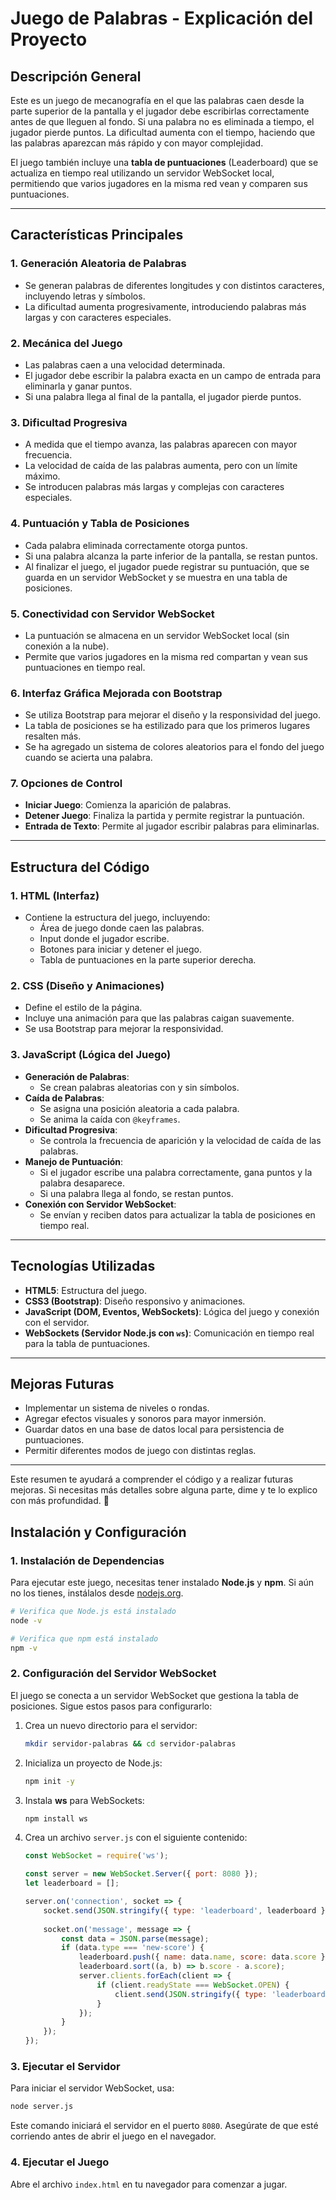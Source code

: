 # Juego de Palabras - Explicación del Proyecto

## Descripción General
Este es un juego de mecanografía en el que las palabras caen desde la parte superior de la pantalla y el jugador debe escribirlas correctamente antes de que lleguen al fondo. Si una palabra no es eliminada a tiempo, el jugador pierde puntos. La dificultad aumenta con el tiempo, haciendo que las palabras aparezcan más rápido y con mayor complejidad.

El juego también incluye una **tabla de puntuaciones** (Leaderboard) que se actualiza en tiempo real utilizando un servidor WebSocket local, permitiendo que varios jugadores en la misma red vean y comparen sus puntuaciones.

---

## Características Principales

### 1. Generación Aleatoria de Palabras
- Se generan palabras de diferentes longitudes y con distintos caracteres, incluyendo letras y símbolos.
- La dificultad aumenta progresivamente, introduciendo palabras más largas y con caracteres especiales.

### 2. Mecánica del Juego
- Las palabras caen a una velocidad determinada.
- El jugador debe escribir la palabra exacta en un campo de entrada para eliminarla y ganar puntos.
- Si una palabra llega al final de la pantalla, el jugador pierde puntos.

### 3. Dificultad Progresiva
- A medida que el tiempo avanza, las palabras aparecen con mayor frecuencia.
- La velocidad de caída de las palabras aumenta, pero con un límite máximo.
- Se introducen palabras más largas y complejas con caracteres especiales.

### 4. Puntuación y Tabla de Posiciones
- Cada palabra eliminada correctamente otorga puntos.
- Si una palabra alcanza la parte inferior de la pantalla, se restan puntos.
- Al finalizar el juego, el jugador puede registrar su puntuación, que se guarda en un servidor WebSocket y se muestra en una tabla de posiciones.

### 5. Conectividad con Servidor WebSocket
- La puntuación se almacena en un servidor WebSocket local (sin conexión a la nube).
- Permite que varios jugadores en la misma red compartan y vean sus puntuaciones en tiempo real.

### 6. Interfaz Gráfica Mejorada con Bootstrap
- Se utiliza Bootstrap para mejorar el diseño y la responsividad del juego.
- La tabla de posiciones se ha estilizado para que los primeros lugares resalten más.
- Se ha agregado un sistema de colores aleatorios para el fondo del juego cuando se acierta una palabra.

### 7. Opciones de Control
- **Iniciar Juego**: Comienza la aparición de palabras.
- **Detener Juego**: Finaliza la partida y permite registrar la puntuación.
- **Entrada de Texto**: Permite al jugador escribir palabras para eliminarlas.

---

## Estructura del Código

### 1. HTML (Interfaz)
- Contiene la estructura del juego, incluyendo:
  - Área de juego donde caen las palabras.
  - Input donde el jugador escribe.
  - Botones para iniciar y detener el juego.
  - Tabla de puntuaciones en la parte superior derecha.

### 2. CSS (Diseño y Animaciones)
- Define el estilo de la página.
- Incluye una animación para que las palabras caigan suavemente.
- Se usa Bootstrap para mejorar la responsividad.

### 3. JavaScript (Lógica del Juego)
- **Generación de Palabras**:
  - Se crean palabras aleatorias con y sin símbolos.
- **Caída de Palabras**:
  - Se asigna una posición aleatoria a cada palabra.
  - Se anima la caída con `@keyframes`.
- **Dificultad Progresiva**:
  - Se controla la frecuencia de aparición y la velocidad de caída de las palabras.
- **Manejo de Puntuación**:
  - Si el jugador escribe una palabra correctamente, gana puntos y la palabra desaparece.
  - Si una palabra llega al fondo, se restan puntos.
- **Conexión con Servidor WebSocket**:
  - Se envían y reciben datos para actualizar la tabla de posiciones en tiempo real.

---

## Tecnologías Utilizadas
- **HTML5**: Estructura del juego.
- **CSS3 (Bootstrap)**: Diseño responsivo y animaciones.
- **JavaScript (DOM, Eventos, WebSockets)**: Lógica del juego y conexión con el servidor.
- **WebSockets (Servidor Node.js con `ws`)**: Comunicación en tiempo real para la tabla de puntuaciones.

---

## Mejoras Futuras
- Implementar un sistema de niveles o rondas.
- Agregar efectos visuales y sonoros para mayor inmersión.
- Guardar datos en una base de datos local para persistencia de puntuaciones.
- Permitir diferentes modos de juego con distintas reglas.

---

Este resumen te ayudará a comprender el código y a realizar futuras mejoras. Si necesitas más detalles sobre alguna parte, dime y te lo explico con más profundidad. 🚀

## Instalación y Configuración

### 1. Instalación de Dependencias
Para ejecutar este juego, necesitas tener instalado **Node.js** y **npm**. Si aún no los tienes, instálalos desde [nodejs.org](https://nodejs.org/).

```sh
# Verifica que Node.js está instalado
node -v

# Verifica que npm está instalado
npm -v
```

### 2. Configuración del Servidor WebSocket
El juego se conecta a un servidor WebSocket que gestiona la tabla de posiciones. Sigue estos pasos para configurarlo:

1. Crea un nuevo directorio para el servidor:
   ```sh
   mkdir servidor-palabras && cd servidor-palabras
   ```
2. Inicializa un proyecto de Node.js:
   ```sh
   npm init -y
   ```
3. Instala **ws** para WebSockets:
   ```sh
   npm install ws
   ```
4. Crea un archivo `server.js` con el siguiente contenido:
   ```js
   const WebSocket = require('ws');

   const server = new WebSocket.Server({ port: 8080 });
   let leaderboard = [];

   server.on('connection', socket => {
       socket.send(JSON.stringify({ type: 'leaderboard', leaderboard }));
       
       socket.on('message', message => {
           const data = JSON.parse(message);
           if (data.type === 'new-score') {
               leaderboard.push({ name: data.name, score: data.score });
               leaderboard.sort((a, b) => b.score - a.score);
               server.clients.forEach(client => {
                   if (client.readyState === WebSocket.OPEN) {
                       client.send(JSON.stringify({ type: 'leaderboard', leaderboard }));
                   }
               });
           }
       });
   });
   ```

### 3. Ejecutar el Servidor
Para iniciar el servidor WebSocket, usa:
```sh
node server.js
```

Este comando iniciará el servidor en el puerto `8080`. Asegúrate de que esté corriendo antes de abrir el juego en el navegador.

### 4. Ejecutar el Juego
Abre el archivo `index.html` en tu navegador para comenzar a jugar.
